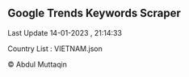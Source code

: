 

## Google Trends Keywords Scraper 
 
Last Update 14-01-2023 , 21:14:33

Country List :
VIETNAM.json



© Abdul Muttaqin 

